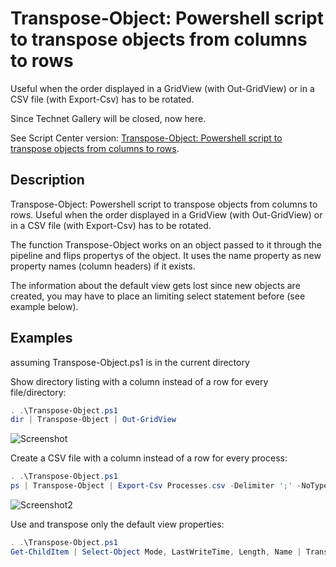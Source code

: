 # Transpose-Object: Powershell script to transpose objects from columns to rows
Useful when the order displayed in a GridView (with Out-GridView) or in a CSV file (with Export-Csv) has to be rotated.

Since Technet Gallery will be closed, now here.

See Script Center version: [Transpose-Object: Powershell script to transpose objects from columns to rows](https://gallery.technet.microsoft.com/Transpose-Object-cf517eb5).

## Description
Transpose-Object: Powershell script to transpose objects from columns to rows. Useful when the order displayed in a GridView (with Out-GridView) or in a CSV file (with Export-Csv) has to be rotated.

The function Transpose-Object works on an object passed to it through the pipeline and flips propertys of the object.
It uses the name property as new property names (column headers) if it exists.

The information about the default view gets lost since new objects are created, you may have to place an limiting select statement before (see example below).

## Examples
assuming Transpose-Object.ps1 is in the current directory

Show directory listing with a column instead of a row for every file/directory:
```powershell
. .\Transpose-Object.ps1
dir | Transpose-Object | Out-GridView
```

![Screenshot](Screenshot.jpg)

Create a CSV file with a column instead of a row for every process:
```powershell
. .\Transpose-Object.ps1
ps | Transpose-Object | Export-Csv Processes.csv -Delimiter ';' -NoTypeInformation
```

![Screenshot2](Screenshot2.jpg)

Use and transpose only the default view properties:
```powershell
. .\Transpose-Object.ps1
Get-ChildItem | Select-Object Mode, LastWriteTime, Length, Name | Transpose-Object
```
